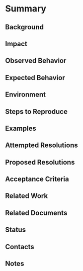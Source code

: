 # Summary

## Background
## Impact

## Observed Behavior
## Expected Behavior

## Environment
## Steps to Reproduce
## Examples

## Attempted Resolutions
## Proposed Resolutions
## Acceptance Criteria

## Related Work
## Related Documents

## Status
## Contacts
## Notes
